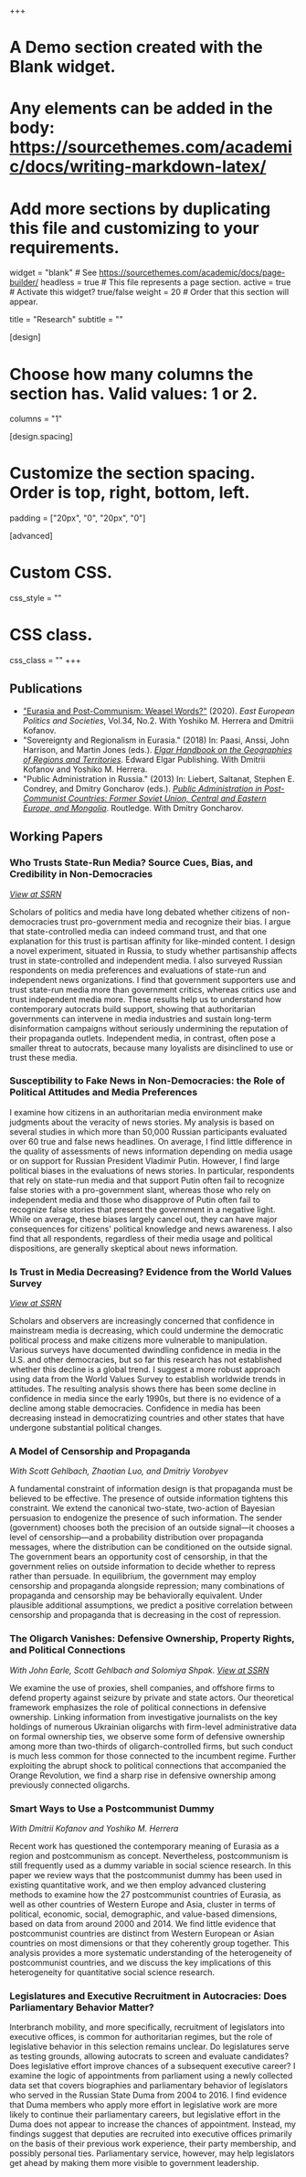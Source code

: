 +++
# A Demo section created with the Blank widget.
# Any elements can be added in the body: https://sourcethemes.com/academic/docs/writing-markdown-latex/
# Add more sections by duplicating this file and customizing to your requirements.

widget = "blank"  # See https://sourcethemes.com/academic/docs/page-builder/
headless = true  # This file represents a page section.
active = true  # Activate this widget? true/false
weight = 20  # Order that this section will appear.

title = "Research"
subtitle = ""

[design]
  # Choose how many columns the section has. Valid values: 1 or 2.
  columns = "1"

[design.spacing]
  # Customize the section spacing. Order is top, right, bottom, left.
  padding = ["20px", "0", "20px", "0"]

[advanced]
 # Custom CSS. 
 css_style = ""
 
 # CSS class.
 css_class = ""
+++

## Publications

* ["Eurasia and Post-Communism: Weasel Words?"](https://journals.sagepub.com/doi/full/10.1177/0888325419900244) (2020). _East European Politics and Societies_, Vol.34, No.2. With Yoshiko M. Herrera and Dmitrii Kofanov.
* "Sovereignty and Regionalism in Eurasia." (2018) In: Paasi, Anssi, John Harrison, and Martin Jones (eds.). [_Elgar Handbook on the Geographies of Regions and Territories_](https://www.e-elgar.com/shop/handbook-on-the-geographies-of-regions-and-territories). Edward Elgar Publishing. With Dmitrii Kofanov and Yoshiko M. Herrera.
* "Public Administration in Russia." (2013) In: Liebert, Saltanat, Stephen E. Condrey, and Dmitry Goncharov (eds.). [_Public Administration in Post-Communist Countries: Former Soviet Union, Central and Eastern Europe, and Mongolia_](https://www.crcpress.com/Public-Administration-in-Post-Communist-Countries-Former-Soviet-Union/Liebert-Condrey-Goncharov/p/book/9781439861370). Routledge. With Dmitry Goncharov.

## Working Papers

### Who Trusts State-Run Media? Source Cues, Bias, and Credibility in Non-Democracies

[_View at SSRN_](https://papers.ssrn.com/sol3/papers.cfm?abstract_id=3686299)

Scholars of politics and media have long debated whether citizens of non-democracies trust pro-government media and recognize their bias. I argue that state-controlled media can indeed command trust, and that one explanation for this trust is partisan affinity for like-minded content. I design a novel experiment, situated in Russia, to study whether partisanship affects trust in state-controlled and independent media. I also surveyed Russian respondents on media preferences and evaluations of state-run and independent news organizations. I find that government supporters use and trust state-run media more than government critics, whereas critics use and trust independent media more. These results help us to understand how contemporary autocrats build support, showing that authoritarian governments can intervene in media industries and sustain long-term disinformation campaigns without seriously undermining the reputation of their propaganda outlets. Independent media, in contrast, often pose a smaller threat to autocrats, because many loyalists are disinclined to use or trust these media.

### Susceptibility to Fake News in Non-Democracies: the Role of Political Attitudes and Media Preferences

I examine how citizens in an authoritarian media environment make judgments about the veracity of news stories. My analysis is based on several studies in which more than 50,000 Russian participants evaluated over 60 true and false news headlines. On average, I find little difference in the quality of assessments of news information depending on media usage or on support for Russian President Vladimir Putin. However, I find large political biases in the evaluations of news stories. In particular, respondents that rely on state-run media and that support Putin often fail to recognize false stories with a pro-government slant, whereas those who rely on independent media and those who disapprove of Putin often fail to recognize false stories that present the government in a negative light. While on average, these biases largely cancel out, they can have major consequences for citizens' political knowledge and news awareness. I also find that all respondents, regardless of their media usage and political dispositions, are generally skeptical about news information.

### Is Trust in Media Decreasing? Evidence from the World Values Survey

[_View at SSRN_](https://papers.ssrn.com/sol3/papers.cfm?abstract_id=3754404)

Scholars and observers are increasingly concerned that confidence in mainstream media is decreasing, which could undermine the democratic political process and make citizens more vulnerable to manipulation. Various surveys have documented dwindling confidence in media in the U.S. and other democracies, but so far this research has not established whether this decline is a global trend. I suggest a more robust approach using data from the World Values Survey to establish worldwide trends in attitudes. The resulting analysis shows there has been some decline in confidence in media since the early 1990s, but there is no evidence of a decline among stable democracies. Confidence in media has been decreasing instead in democratizing countries and other states that have undergone substantial political changes.

### A Model of Censorship and Propaganda

_With Scott Gehlbach, Zhaotian Luo, and Dmitriy Vorobyev_

A fundamental constraint of information design is that propaganda must be believed to be effective. The presence of outside information tightens this constraint. We extend the canonical two-state, two-action of Bayesian persuasion to endogenize the presence of such information. The sender (government) chooses both the precision of an outside signal—it chooses a level of censorship—and a probability distribution over propaganda messages, where the distribution can be conditioned on the outside signal. The government bears an opportunity cost of censorship, in that the government relies on outside information to decide whether to repress rather than persuade. In equilibrium, the government may employ censorship and propaganda alongside repression; many combinations of propaganda and censorship may be behaviorally equivalent. Under plausible additional assumptions, we predict a positive correlation between censorship and propaganda that is decreasing in the cost of repression.

### The Oligarch Vanishes: Defensive Ownership, Property Rights, and Political Connections

_With John Earle, Scott Gehlbach and Solomiya Shpak_. [_View at SSRN_](https://papers.ssrn.com/sol3/papers.cfm?abstract_id=3683924) 

We examine the use of proxies, shell companies, and offshore firms to defend property against seizure by private and state actors. Our theoretical framework emphasizes the role of political connections in defensive ownership. Linking information from investigative journalists on the key holdings of numerous Ukrainian oligarchs with firm-level administrative data on formal ownership ties, we observe some form of defensive ownership among more than two-thirds of oligarch-controlled firms, but such conduct is much less common for those connected to the incumbent regime. Further exploiting the abrupt shock to political connections that accompanied the Orange Revolution, we find a sharp rise in defensive ownership among previously connected oligarchs.

### Smart Ways to Use a Postcommunist Dummy 

_With Dmitrii Kofanov and Yoshiko M. Herrera_

Recent work has questioned the contemporary meaning of Eurasia as a region and postcommunism as concept. Nevertheless, postcommunism is still frequently used as a dummy variable in social science research. In this paper we review ways that the postcommunist dummy has been used in existing quantitative work, and we then employ advanced clustering methods to examine how the 27 postcommunist countries of Eurasia, as well as other countries of Western Europe and Asia, cluster in terms of political, economic, social, demographic, and value-based dimensions, based on data from around 2000 and 2014.  We find little evidence that postcommunist countries are distinct from Western European or Asian countries on most dimensions or that they coherently group together. This analysis provides a more systematic understanding of the heterogeneity of postcommunist countries, and we discuss the key implications of this heterogeneity for quantitative social science research.

### Legislatures and Executive Recruitment in Autocracies: Does Parliamentary Behavior Matter?

Interbranch mobility, and more specifically, recruitment of legislators into executive offices, is common for authoritarian regimes, but the role of legislative behavior in this selection remains unclear. Do legislatures serve as testing grounds, allowing autocrats to screen and evaluate candidates? Does legislative effort improve chances of a subsequent executive career? I examine the logic of appointments from parliament using a newly collected data set that covers biographies and parliamentary behavior of legislators who served in the Russian State Duma from 2004 to 2016. I find evidence that Duma members who apply more effort in legislative work are more likely to continue their parliamentary careers, but legislative effort in the Duma does not appear to increase the chances of appointment. Instead, my findings suggest that deputies are recruited into executive offices primarily on the basis of their previous work experience, their party membership, and possibly personal ties. Parliamentary service, however, may help legislators get ahead by making them more visible to government leadership.